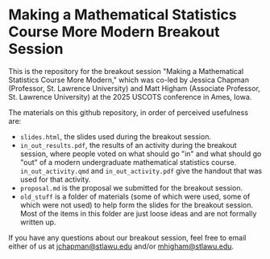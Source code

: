 # Making a Mathematical Statistics Course More Modern Breakout Session

This is the repository for the breakout session "Making a Mathematical Statistics Course More Modern," which was co-led by Jessica Chapman (Professor, St. Lawrence University) and Matt Higham (Associate Professor, St. Lawrence University) at the 2025 USCOTS conference in Ames, Iowa.

The materials on this github repository, in order of perceived usefulness are:

* `slides.html`, the slides used during the breakout session.
* `in_out_results.pdf`, the results of an activity during the breakout session, where people voted on what should go "in" and what should go "out" of a modern undergraduate mathematical statistics course. `in_out_activity.qmd` and `in_out_activity.pdf` give the handout that was used for that activity.
* `proposal.md` is the proposal we submitted for the breakout session.
* `old_stuff` is a folder of materials (some of which were used, some of which were not used) to help form the slides for the breakout session. Most of the items in this folder are just loose ideas and are not formally written up.

If you have any questions about our breakout session, feel free to email either of us at jchapman@stlawu.edu and/or mhigham@stlawu.edu.

